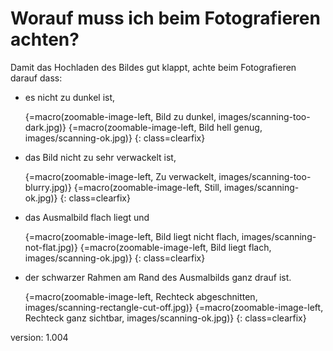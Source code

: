 # Worauf muss ich beim Fotografieren achten?

Damit das Hochladen des Bildes gut klappt, achte beim Fotografieren darauf dass:

* es nicht zu dunkel ist,

    {=macro(zoomable-image-left, Bild zu dunkel, images/scanning-too-dark.jpg)}
    {=macro(zoomable-image-left, Bild hell genug, images/scanning-ok.jpg)}
{: class=clearfix}

* das Bild nicht zu sehr verwackelt ist,

    {=macro(zoomable-image-left, Zu verwackelt, images/scanning-too-blurry.jpg)}
    {=macro(zoomable-image-left, Still, images/scanning-ok.jpg)}
{: class=clearfix}

* das Ausmalbild flach liegt und

    {=macro(zoomable-image-left, Bild liegt nicht flach, images/scanning-not-flat.jpg)}
    {=macro(zoomable-image-left, Bild liegt flach, images/scanning-ok.jpg)}
{: class=clearfix}

* der schwarzer Rahmen am Rand des Ausmalbilds ganz drauf ist.

    {=macro(zoomable-image-left, Rechteck abgeschnitten, images/scanning-rectangle-cut-off.jpg)}
    {=macro(zoomable-image-left, Rechteck ganz sichtbar, images/scanning-ok.jpg)}
{: class=clearfix}

version: 1.004